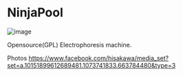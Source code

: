 NinjaPool
=========
![image](https://raw.github.com/hisashin/NinjaPool/master/logo.png)
Opensource(GPL) Electrophoresis machine.

Photos https://www.facebook.com/hisakawa/media_set?set=a.10151899612689481.1073741833.663784480&type=3